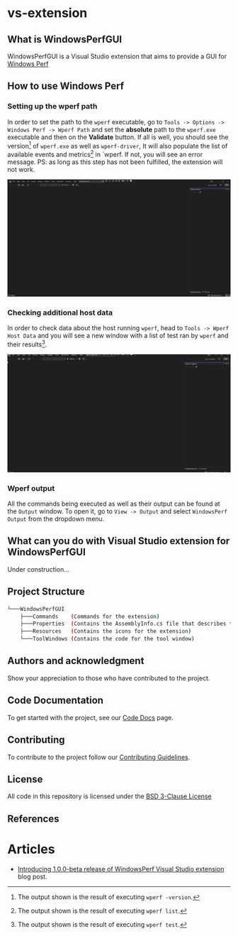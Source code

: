 # vs-extension

## What is WindowsPerfGUI

WindowsPerfGUI is a Visual Studio extension that aims to provide a GUI for [Windows Perf](https://gitlab.com/Linaro/WindowsPerf/windowsperf)

## How to use Windows Perf

### Setting up the wperf path

In order to set the path to the `wperf` executable, go to `Tools -> Options -> Windows Perf -> Wperf Path` and set the **absolute** path to the `wperf.exe` executable and then on the **Validate** button. If all is well, you should see the version[^1] of `wperf.exe` as well as `wperf-driver`, It will also populate the list of available events and metrics[^2] in `wperf. If not, you will see an error message.
PS: as long as this step has not been fulfilled, the extension will not work.

![Update settings tutorial](doc/resources/update-settings.gif)

### Checking additional host data

In order to check data about the host running `wperf`, head to `Tools -> Wperf Host Data` and you will see a new window with a list of test ran by `wperf` and their results[^3].

![Additional host data tutorial](doc/resources/wperf-host-data.gif)

### Wperf output

All the commands being executed as well as their output can be found at the `Output` window. To open it, go to `View -> Output` and select `WindowsPerf Output` from the dropdown menu.

## What can you do with Visual Studio extension for WindowsPerfGUI

Under construction...

## Project Structure

```bash
└───WindowsPerfGUI
    ├───Commands    (Commands for the extension)
    ├───Properties  (Contains the AssemblyInfo.cs file that describes the application metadata)
    ├───Resources   (Contains the icons for the extension)
    └───ToolWindows (Contains the code for the tool window)
```

## Authors and acknowledgment

Show your appreciation to those who have contributed to the project.

## Code Documentation

To get started with the project, see our [Code Docs](doc/README.md) page.

## Contributing

To contribute to the project follow our [Contributing Guidelines](CONTRIBUTING.md).

## License

All code in this repository is licensed under the [BSD 3-Clause License](LICENSE)

## References

[^1]: The output shown is the result of executing `wperf -version`.
[^2]: The output shown is the result of executing `wperf list`.
[^3]: The output shown is the result of executing `wperf test`.

# Articles

* [Introducing 1.0.0-beta release of WindowsPerf Visual Studio extension](https://www.linaro.org/blog/introducing-1-0-0-beta-release-of-windowsperf-visual-studio-extension/) blog post.

